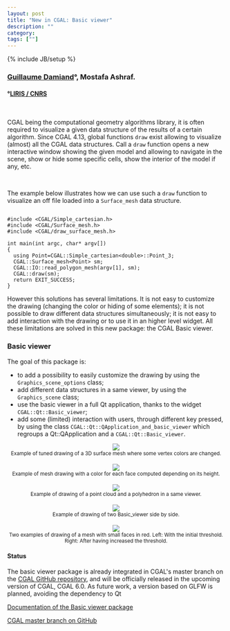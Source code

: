 ```yaml
---
layout: post
title: "New in CGAL: Basic viewer"
description: ""
category:
tags: [""]
---
```

{% include JB/setup %}

<h3><a href="https://perso.liris.cnrs.fr/guillaume.damiand/">Guillaume Damiand</a>&deg;,
Mostafa Ashraf.
</h3>
<h4>&deg;<a href="https://liris.cnrs.fr/">LIRIS / CNRS</a></h4>
<br>

<p>CGAL being the computational geometry algorithms library, it is often required to visualize a given data structure of the results of a certain algorithm. Since CGAL 4.13, global functions <code>draw</code> exist allowing to visualize (almost) all the CGAL data structures. Call a <code>draw</code> function opens a new interactive window showing the given model and allowing to navigate in the scene, show or hide some specific cells, show the interior of the model if any, etc. </p>

<br>
<p>The example below illustrates how we can use such a <code>draw</code> function to visualize an off file loaded into a <code>Surface_mesh</code> data structure.</p>

<pre><code>
#include &lt;CGAL/Simple_cartesian.h&gt;
#include &lt;CGAL/Surface_mesh.h&gt;
#include &lt;CGAL/draw_surface_mesh.h&gt;

int main(int argc, char* argv[])
{
  using Point=CGAL::Simple_cartesian&lt;double&gt;::Point_3;
  CGAL::Surface_mesh&lt;Point&gt; sm;
  CGAL::IO::read_polygon_mesh(argv[1], sm);
  CGAL::draw(sm);
  return EXIT_SUCCESS;
}
</code></pre>

<p>However this solutions has several limitations. It is not easy to customize the drawing (changing the color or hiding of some elements); it is not possible to draw different data structures simultaneously; it is not easy to add interaction with the drawing or to use it in an higher level widget. All these limitations are solved in this new package: the CGAL Basic viewer.

<h3>Basic viewer</h3>

<p>The goal of this package is:</p>

<ul>
<li>to add a possibility to easily customize the drawing by using the <code>Graphics_scene_options</code> class;</li>
<li>add different data structures in a same viewer, by using the <code>Graphics_scene</code> class;</li>
<li>use the basic viewer in a full Qt application, thanks to the widget <code>CGAL::Qt::Basic_viewer</code>;</li>
<li>add some (limited) interaction with users, through different key pressed, by using the class <code>CGAL::Qt::QApplication_and_basic_viewer</code> which regroups a </code>Qt::QApplication and a <code>CGAL::Qt::Basic_viewer</code>.</li>
</ul>


<div style="text-align:center;">
  <a href="../../../../images/draw_surface_mesh_vcolor.png"><img src="../../../../images/draw_surface_mesh_vcolor.png" style="max-width:95%"/></a>
  <br><small>Example of tuned drawing of a 3D surface mesh where some vertex colors are changed.</small>
</div>

<br>
<div style="text-align:center;">
  <a href="../../../../images/draw_surface_height.png"><img src="../../../../images/draw_surface_height.png" style="max-width:95%"/></a>
  <br><small>Example of mesh drawing with a color for each face computed depending on its height.</small>
</div>

<br>
<div style="text-align:center;">
  <a href="../../../../images/draw_mesh_and_points.png"><img src="../../../../images/draw_mesh_and_points.png" style="max-width:95%"/></a>
  <br><small>Example of drawing of a point cloud and a polyhedron in a same viewer.</small>
</div>

<br>
<div style="text-align:center;">
  <a href="../../../../images/draw_several_windows.png"><img src="../../../../images/draw_several_windows.png" style="max-width:95%"/></a>
  <br><small>Example of drawing of two Basic_viewer side by side.</small>
</div>

<br>
<div style="text-align:center;">
  <a href="../../../../images/draw_surface_mesh_small_faces.png"><img src="../../../../images/draw_surface_mesh_small_faces.png" style="max-width:95%"/></a>
  <br><small>Two examples of drawing of a mesh with small faces in red. Left: With the initial threshold. Right: After having increased the threshold.</small>
</div>

<h4>Status</h4>
<p>The basic viewer package is already integrated in CGAL's master branch on the <a href="https://github.com/CGAL/cgal/">CGAL GitHub repository</a>, and will be officially released in the upcoming version of CGAL, CGAL 6.0. As future work, a version based on GLFW is planned, avoiding the dependency to Qt</p>

<i class="bi bi-book"></i>
<a href="https://cgal.geometryfactory.com/CGAL/doc/master/Basic_viewer/index.html">Documentation of the Basic viewer package</a><br>

<i class="bi bi-arrow-down-circle"></i>
<a href="https://github.com/CGAL/cgal/tree/master">CGAL master branch on GitHub</a>
